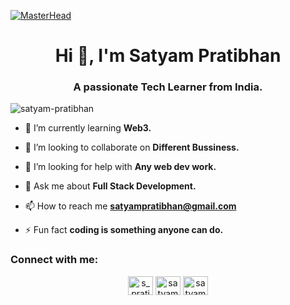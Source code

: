 [![MasterHead](https://repository-images.githubusercontent.com/588181932/e36ec678-7984-4cdd-8e4c-a3932772ff8e)](https://satyam-pratibhan.github.io/Portfolio/)
<h1 align="center">Hi 👋, I'm Satyam Pratibhan</h1>
<h3 align="center">A passionate Tech Learner from India.</h3>

<p align="left"> <img src="https://komarev.com/ghpvc/?username=SATYAM-PRATIBHAN&label=Profile%20views&color=0e75b6&style=flat" alt="satyam-pratibhan" /> </p>

- 🌱 I’m currently learning **Web3.**

- 👯 I’m looking to collaborate on **Different Bussiness.**

- 🤝 I’m looking for help with **Any web dev work.**

- 💬 Ask me about **Full Stack Development.**

- 📫 How to reach me **satyampratibhan@gmail.com**

- ⚡ Fun fact **coding is something anyone can do.**

<h3 align="left">Connect with me:</h3>
<p align="center">
<a href="https://twitter.com/s_pratibhan" target="blank"><img align="center" src="https://raw.githubusercontent.com/rahuldkjain/github-profile-readme-generator/master/src/images/icons/Social/twitter.svg" alt="s_pratibhan" height="30" width="40" /></a>
<a href="https://linkedin.com/in/satyam pratibhan" target="blank"><img align="center" src="https://raw.githubusercontent.com/rahuldkjain/github-profile-readme-generator/master/src/images/icons/Social/linked-in-alt.svg" alt="satyam pratibhan" height="30" width="40" /></a>
<a href="https://instagram.com/satyam_pratibhan.23" target="blank"><img align="center" src="https://raw.githubusercontent.com/rahuldkjain/github-profile-readme-generator/master/src/images/icons/Social/instagram.svg" alt="satyam_pratibhan.23" height="30" width="40" /></a>
</p>
